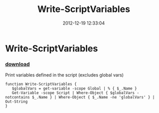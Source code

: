 ﻿---
pid:            3836
parent:         0
children:       
poster:         Ryan Smith
title:          Write-ScriptVariables
date:           2012-12-19 12:33:04
description:    Print variables defined in the script (excludes global vars)
format:         posh
---

# Write-ScriptVariables

### [download](3836.ps1)  

Print variables defined in the script (excludes global vars)

```posh
function Write-ScriptVariables {
   $globalVars = get-variable -scope Global | % { $_.Name }
   Get-Variable -scope Script | Where-Object { $globalVars -notcontains $_.Name } | Where-Object { $_.Name -ne 'globalVars' } | Out-String	
}

```
